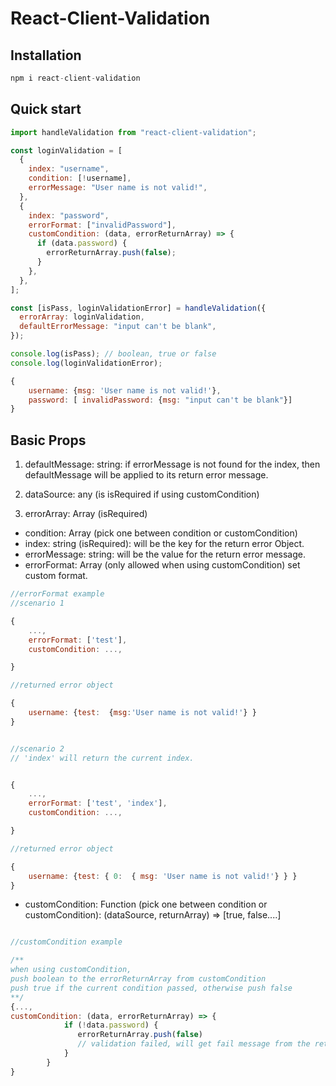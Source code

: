 # React-Client-Validation

## Installation

```js
npm i react-client-validation
```

## Quick start

```js
import handleValidation from "react-client-validation";

const loginValidation = [
  {
    index: "username",
    condition: [!username],
    errorMessage: "User name is not valid!",
  },
  {
    index: "password",
    errorFormat: ["invalidPassword"],
    customCondition: (data, errorReturnArray) => {
      if (data.password) {
        errorReturnArray.push(false);
      }
    },
  },
];

const [isPass, loginValidationError] = handleValidation({
  errorArray: loginValidation,
  defaultErrorMessage: "input can't be blank",
});
```

```js
console.log(isPass); // boolean, true or false
console.log(loginValidationError);

{
    username: {msg: 'User name is not valid!'},
    password: [ invalidPassword: {msg: "input can't be blank"}]
}
```

## Basic Props

1. defaultMessage: string: if errorMessage is not found for the index, then defaultMessage will be applied to its return error message.

2. dataSource: any (is isRequired if using customCondition)

3. errorArray: Array (isRequired)

- condition: Array (pick one between condition or customCondition)
- index: string (isRequired): will be the key for the return error Object.
- errorMessage: string: will be the value for the return error message.
- errorFormat: Array (only allowed when using customCondition) set custom format.

```js
//errorFormat example
//scenario 1

{
    ...,
    errorFormat: ['test'],
    customCondition: ...,

}

//returned error object

{
    username: {test:  {msg:'User name is not valid!'} }
}


//scenario 2
// 'index' will return the current index.


{
    ...,
    errorFormat: ['test', 'index'],
    customCondition: ...,

}

//returned error object

{
    username: {test: { 0:  { msg: 'User name is not valid!'} } }
}

```

- customCondition: Function (pick one between condition or customCondition): (dataSource, returnArray) => [true, false....]

```js

//customCondition example

/**
when using customCondition,
push boolean to the errorReturnArray from customCondition
push true if the current condition passed, otherwise push false
**/
{...,
customCondition: (data, errorReturnArray) => {
            if (!data.password) {
               errorReturnArray.push(false)
               // validation failed, will get fail message from the return error object
            }
        }
}
```
